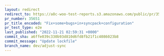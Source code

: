 ```yaml
---
layout: redirect
redirect_to: https://a8c-woo-test-reports.s3.amazonaws.com/public/pr/35651/e2e/index.html
pr_number: 35651
pr_title_encoded: "Fix+some+bugs+in+syncpack+configuration"
pr_test_type: e2e
last_published: "2022-11-21 02:59:31 +0000"
commit_sha: a6ffe039c330b93d810d6fd8fb21f1c4086023b8
commit_message: "Update lockfile"
branch_name: dev/adjust-sync
---
```

